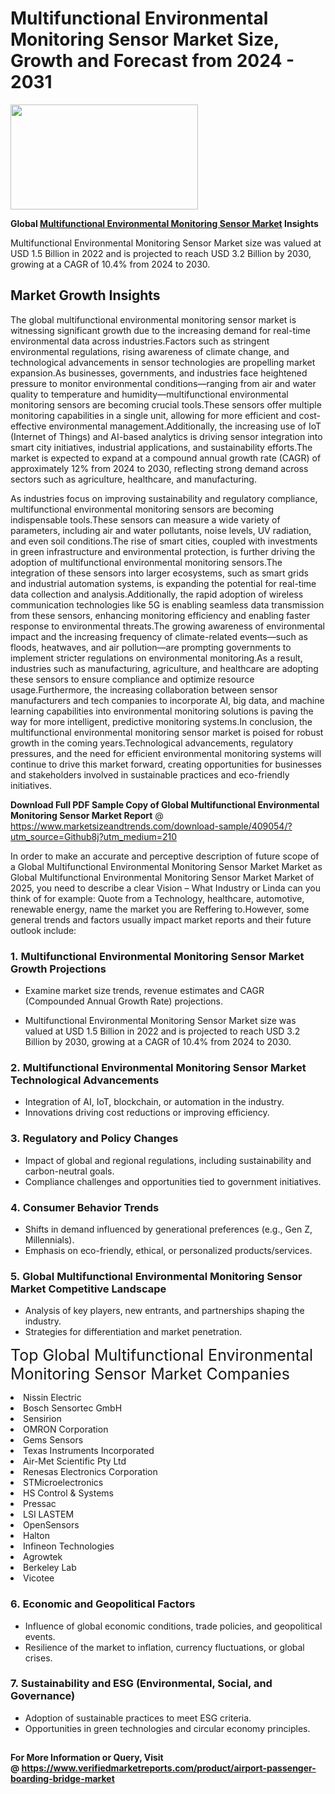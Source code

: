 <H1>Multifunctional Environmental Monitoring Sensor Market Size, Growth and Forecast from 2024 - 2031</H1><img class="aligncenter size-medium wp-image-584254" src="https://thirdeyenews.in/wp-content/uploads/2024/09/Global-Market-Research-300x168.jpeg" alt="" width="300" height="168" /><p><strong>Global&nbsp;<a href="https://www.marketsizeandtrends.com/download-sample/409054/?utm_source=Github8j?utm_medium=210">Multifunctional Environmental Monitoring Sensor Market</a> Insights</strong></p><p>Multifunctional Environmental Monitoring Sensor Market size was valued at USD 1.5 Billion in 2022 and is projected to reach USD 3.2 Billion by 2030, growing at a CAGR of 10.4% from 2024 to 2030.</p><p><h2>Market Growth Insights</h2> <p>The global multifunctional environmental monitoring sensor market is witnessing significant growth due to the increasing demand for real-time environmental data across industries.Factors such as stringent environmental regulations, rising awareness of climate change, and technological advancements in sensor technologies are propelling market expansion.As businesses, governments, and industries face heightened pressure to monitor environmental conditions—ranging from air and water quality to temperature and humidity—multifunctional environmental monitoring sensors are becoming crucial tools.These sensors offer multiple monitoring capabilities in a single unit, allowing for more efficient and cost-effective environmental management.Additionally, the increasing use of IoT (Internet of Things) and AI-based analytics is driving sensor integration into smart city initiatives, industrial applications, and sustainability efforts.The market is expected to expand at a compound annual growth rate (CAGR) of approximately 12% from 2024 to 2030, reflecting strong demand across sectors such as agriculture, healthcare, and manufacturing.</p> <p>As industries focus on improving sustainability and regulatory compliance, multifunctional environmental monitoring sensors are becoming indispensable tools.These sensors can measure a wide variety of parameters, including air and water pollutants, noise levels, UV radiation, and even soil conditions.The rise of smart cities, coupled with investments in green infrastructure and environmental protection, is further driving the adoption of multifunctional environmental monitoring sensors.The integration of these sensors into larger ecosystems, such as smart grids and industrial automation systems, is expanding the potential for real-time data collection and analysis.Additionally, the rapid adoption of wireless communication technologies like 5G is enabling seamless data transmission from these sensors, enhancing monitoring efficiency and enabling faster response to environmental threats.The growing awareness of environmental impact and the increasing frequency of climate-related events—such as floods, heatwaves, and air pollution—are prompting governments to implement stricter regulations on environmental monitoring.As a result, industries such as manufacturing, agriculture, and healthcare are adopting these sensors to ensure compliance and optimize resource usage.Furthermore, the increasing collaboration between sensor manufacturers and tech companies to incorporate AI, big data, and machine learning capabilities into environmental monitoring solutions is paving the way for more intelligent, predictive monitoring systems.In conclusion, the multifunctional environmental monitoring sensor market is poised for robust growth in the coming years.Technological advancements, regulatory pressures, and the need for efficient environmental monitoring systems will continue to drive this market forward, creating opportunities for businesses and stakeholders involved in sustainable practices and eco-friendly initiatives.</p> <p><span class=""><strong>Download Full PDF Sample Copy of Global Multifunctional Environmental Monitoring Sensor Market Report</strong> @ <a href="https://www.marketsizeandtrends.com/download-sample/409054/?utm_source=Github8j?utm_medium=210" target="_blank">https://www.marketsizeandtrends.com/download-sample/409054/?utm_source=Github8j?utm_medium=210</a></span></p><p>In order to make an accurate and perceptive description of future scope of a Global&nbsp;Multifunctional Environmental Monitoring Sensor Market Market as Global&nbsp;Multifunctional Environmental Monitoring Sensor Market Market of 2025, you need to describe a clear Vision &ndash; What Industry or Linda can you think of for example: Quote from a Technology, healthcare, automotive, renewable energy, name the market you are Reffering to.However, some general trends and factors usually impact market reports and their future outlook include:</p><h3>1.&nbsp;<strong>Multifunctional Environmental Monitoring Sensor Market Growth Projections</strong></h3><ul><li>Examine market size trends, revenue estimates and CAGR (Compounded Annual Growth Rate) projections.</li><li><p>Multifunctional Environmental Monitoring Sensor Market size was valued at USD 1.5 Billion in 2022 and is projected to reach USD 3.2 Billion by 2030, growing at a CAGR of 10.4% from 2024 to 2030.</p></li></ul><h3>2.&nbsp;<strong>Multifunctional Environmental Monitoring Sensor Market Technological Advancements</strong></h3><ul><li>Integration of AI, IoT, blockchain, or automation in the industry.</li><li>Innovations driving cost reductions or improving efficiency.</li></ul><h3>3.&nbsp;<strong>Regulatory and Policy Changes</strong></h3><ul><li>Impact of global and regional regulations, including sustainability and carbon-neutral goals.</li><li>Compliance challenges and opportunities tied to government initiatives.</li></ul><h3>4.&nbsp;<strong>Consumer Behavior Trends</strong></h3><ul><li>Shifts in demand influenced by generational preferences (e.g., Gen Z, Millennials).</li><li>Emphasis on eco-friendly, ethical, or personalized products/services.</li></ul><h3>5.&nbsp;<strong>Global Multifunctional Environmental Monitoring Sensor Market Competitive Landscape</strong></h3><ul><li>Analysis of key players, new entrants, and partnerships shaping the industry.</li><li>Strategies for differentiation and market penetration.</li></ul><p data-pm-slice="1 1 []"><span style="color: inherit; font-family: inherit; font-size: 25px;">Top Global Multifunctional Environmental Monitoring Sensor Market Companies</span></p><div class="" data-test-id=""><p><li>Nissin Electric</li><li> Bosch Sensortec GmbH</li><li> Sensirion</li><li> OMRON Corporation</li><li> Gems Sensors</li><li> Texas Instruments Incorporated</li><li> Air-Met Scientific Pty Ltd</li><li> Renesas Electronics Corporation</li><li> STMicroelectronics</li><li> HS Control & Systems</li><li> Pressac</li><li> LSI LASTEM</li><li> OpenSensors</li><li> Halton</li><li> Infineon Technologies</li><li> Agrowtek</li><li> Berkeley Lab</li><li> Vicotee</li></p></div><h3>6.&nbsp;<strong>Economic and Geopolitical Factors</strong></h3><ul><li>Influence of global economic conditions, trade policies, and geopolitical events.</li><li>Resilience of the market to inflation, currency fluctuations, or global crises.</li></ul><h3>7.&nbsp;<strong>Sustainability and ESG (Environmental, Social, and Governance)</strong></h3><ul><li>Adoption of sustainable practices to meet ESG criteria.</li><li>Opportunities in green technologies and circular economy principles.</li></ul><h2><strong style="font-size: 14px;">For More Information or Query, Visit @&nbsp;</strong><a style="background-color: #ffffff; font-size: 14px;" href="https://www.marketsizeandtrends.com/report/multifunctional-environmental-monitoring-sensor-market/" target="_blank">https://www.verifiedmarketreports.com/product/airport-passenger-boarding-bridge-market</a></h2>